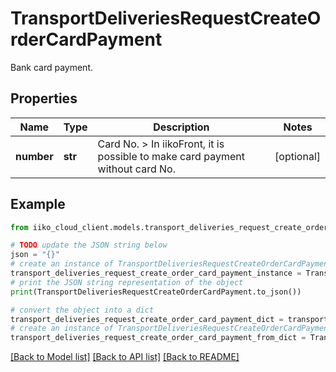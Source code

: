 # TransportDeliveriesRequestCreateOrderCardPayment

Bank card payment.

## Properties

Name | Type | Description | Notes
------------ | ------------- | ------------- | -------------
**number** | **str** | Card No.  &gt; In iikoFront, it is possible to make card payment without card No. | [optional] 

## Example

```python
from iiko_cloud_client.models.transport_deliveries_request_create_order_card_payment import TransportDeliveriesRequestCreateOrderCardPayment

# TODO update the JSON string below
json = "{}"
# create an instance of TransportDeliveriesRequestCreateOrderCardPayment from a JSON string
transport_deliveries_request_create_order_card_payment_instance = TransportDeliveriesRequestCreateOrderCardPayment.from_json(json)
# print the JSON string representation of the object
print(TransportDeliveriesRequestCreateOrderCardPayment.to_json())

# convert the object into a dict
transport_deliveries_request_create_order_card_payment_dict = transport_deliveries_request_create_order_card_payment_instance.to_dict()
# create an instance of TransportDeliveriesRequestCreateOrderCardPayment from a dict
transport_deliveries_request_create_order_card_payment_from_dict = TransportDeliveriesRequestCreateOrderCardPayment.from_dict(transport_deliveries_request_create_order_card_payment_dict)
```
[[Back to Model list]](../README.md#documentation-for-models) [[Back to API list]](../README.md#documentation-for-api-endpoints) [[Back to README]](../README.md)


